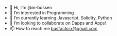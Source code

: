 - 👋 Hi, I’m @m-bussen
- 👀 I’m interested in Programming
- 🌱 I’m currently learning Javascript, Solidity, Python
- 💞️ I’m looking to collaborate on Dapps and Apps!
- 📫 How to reach me busfactorx@gmail.com

<!---
m-bussen/m-bussen is a ✨ special ✨ repository because its `README.md` (this file) appears on your GitHub profile.
You can click the Preview link to take a look at your changes.
--->
